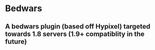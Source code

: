 # Bedwars
## A bedwars plugin (based off Hypixel) targeted towards 1.8 servers (1.9+ compatiblity in the future)
